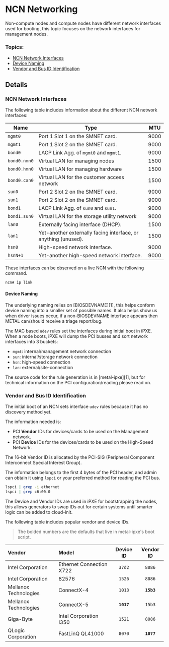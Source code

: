 # NCN Networking

Non-compute nodes and compute nodes have different network interfaces used for booting, this topic focuses on 
the network interfaces for management nodes.

### Topics:

   * [NCN Network Interfaces](#ncn-network-interfaces)
   * [Device Naming](#device-naming)
   * [Vendor and Bus ID Identification](#vendor-and-bus-id-identification)

## Details

<a name="ncn-network-interfaces"></a>
### NCN Network Interfaces

The following table includes information about the different NCN network interfaces:

| Name | Type | MTU |
| ---- | ---- | ---- |
| `mgmt0` | Port 1 Slot 1 on the SMNET card. | 9000
| `mgmt1` | Port 1 Slot 2 on the SMNET card. | 9000
| `bond0` | LACP Link Agg. of `mgmt0` and `mgmt1`. | 9000
| `bond0.nmn0` | Virtual LAN for managing nodes | 1500
| `bond0.hmn0` | Virtual LAN for managing hardware | 1500
| `bond0.can0` | Virtual LAN for the customer access network | 1500
| `sun0` | Port 2 Slot 2 on the SMNET card. | 9000
| `sun1` | Port 2 Slot 2 on the SMNET card. | 9000
| `bond1` | LACP Link Agg. of `sun0` and `sun1`. | 9000
| `bond1.sun0` | Virtual LAN for the storage utility network | 9000
| `lan0` | Externally facing interface (DHCP). | 1500
| `lan1` | Yet-another externally facing interface, or anything (unused). | 1500
| `hsn0` | High-speed network interface. | 9000
| `hsnN+1` | Yet-another high-speed network interface. | 9000

These interfaces can be observed on a live NCN with the following command.

   ```bash
   ncn# ip link
   ```

<a name="device-naming"></a>
#### Device Naming

The underlying naming relies on [BIOSDEVNAME][1], this helps conform device naming into a smaller
set of possible names. It also helps show us when driver issues occur, if a non-BIOSDEVNAME interface appears
 then METAL can/should receive a triage report/bug.

The MAC based `udev` rules set the interfaces during initial boot in iPXE. When a node boots, iPXE will dump
the PCI busses and sort network interfaces into 3 buckets:

   * `mgmt`: internal/management network connection
   * `sun`: internal/storage network connection
   * `hsn`: high-speed connection
   * `lan`: external/site-connection

The source code for the rule generation is in [metal-ipxe][1], but for technical information on the PCI configuration/reading please read on.

<a name="vendor-and-bus-id-identification"></a>
### Vendor and Bus ID Identification

The initial boot of an NCN sets interface `udev` rules because it has no discovery method yet.

The information needed is:
- PCI **Vendor** IDs for devices/cards to be used on the Management network.
- PCI **Device** IDs for the devices/cards to be used on the High-Speed Network.

The 16-bit Vendor ID is allocated by the PCI-SIG (Peripheral Component Interconnect Special Interest Group).

The information belongs to the first 4 bytes of the PCI header, and admin can obtain it
 using `lspci` or your preferred method for reading the PCI bus.

```bash
lspci | grep -i ethernet
lspci | grep c6:00.0
```

The Device and Vendor IDs are used in iPXE for bootstrapping the nodes, this allows generators to
swap IDs out for certain systems until smarter logic can be added to cloud-init. 

The following table includes popular vendor and device IDs.

> The bolded numbers are the defaults that live in metal-ipxe's boot script.

| Vendor | Model | Device ID | Vendor ID |
| :---- | :---- | :-----: | :---------: |
| Intel Corporation | Ethernet Connection X722 | `37d2` | `8086` |
| Intel Corporation | 82576 | `1526` | `8086` |
| Mellanox Technologies | ConnectX-4 | `1013` | **`15b3`** |
| Mellanox Technologies | ConnectX-5 | **`1017`** | `15b3` |
| Giga-Byte | Intel Corporation I350 | `1521` | `8086` |
| QLogic Corporation | FastLinQ QL41000 | `8070` | **`1077`** |
